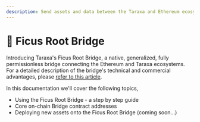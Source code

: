 ```yaml
---
description: Send assets and data between the Taraxa and Ethereum ecosystems.
---
```


# 🌉 Ficus Root Bridge

Introducing Taraxa's Ficus Root Bridge, a native, generalized, fully permissionless bridge connecting the Ethereum and Taraxa ecosystems. For a detailed description of the bridge's technical and commercial advantages, please [refer to this article](https://www.taraxa.io/posts/consensus/taraxas-fully-permissionless-ficus-root-cross-chain-bridge-efb88b6d60568cd33f1e440d9adf5e38).&#x20;

In this documentation we'll cover the following topics,&#x20;

* Using the Ficus Root Bridge - a step by step guide
* Core on-chain Bridge contract addresses&#x20;
* Deploying new assets onto the Ficus Root Bridge (coming soon...)&#x20;



